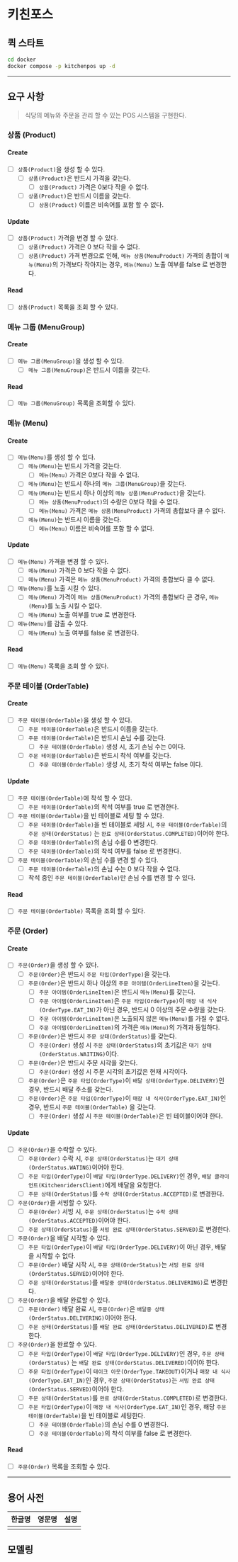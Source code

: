 # 키친포스

## 퀵 스타트

```sh
cd docker
docker compose -p kitchenpos up -d
```

---

## 요구 사항

> 식당의 메뉴와 주문을 관리 할 수 있는 POS 시스템을 구현한다.

### 상품 (Product)

#### Create

- [ ] `상품(Product)`을 생성 할 수 있다.
    - [ ] `상품(Product)`은 반드시 가격을 갖는다.
        - [ ] `상품(Product)` 가격은 0보다 작을 수 없다.
    - [ ] `상품(Product)`은 반드시 이름을 갖는다.
        - [ ] `상품(Product)` 이름은 비속어를 포함 할 수 없다.

#### Update

- [ ] `상품(Product)` 가격을 변경 할 수 있다.
    - [ ] `상품(Product)` 가격은 0 보다 작을 수 없다.
    - [ ] `상품(Product)` 가격 변경으로 인해, `메뉴 상품(MenuProduct)` 가격의 총합이 `메뉴(Menu)`의 가격보다 작아지는
      경우, `메뉴(Menu)` 노출 여부를 false 로 변경한다.

#### Read

- [ ] `상품(Product)` 목록을 조회 할 수 있다.

### 메뉴 그룹 (MenuGroup)

#### Create

- [ ] `메뉴 그룹(MenuGroup)`을 생성 할 수 있다.
    - [ ] `메뉴 그룹(MenuGroup)`은 반드시 이름을 갖는다.

#### Read

- [ ] `메뉴 그룹(MenuGroup)` 목록을 조회할 수 있다.

### 메뉴 (Menu)

#### Create

- [ ] `메뉴(Menu)`를 생성 할 수 있다.
    - [ ] `메뉴(Menu)`는 반드시 가격을 갖는다.
        - [ ] `메뉴(Menu)` 가격은 0보다 작을 수 없다.
    - [ ] `메뉴(Menu)`는 반드시 하나의 `메뉴 그룹(MenuGroup)`을 갖는다.
    - [ ] `메뉴(Menu)`는 반드시 하나 이상의 `메뉴 상품(MenuProduct)`을 갖는다.
        - [ ] `메뉴 상품(MenuProduct)`의 수량은 0보다 작을 수 없다.
        - [ ] `메뉴(Menu)` 가격은 `메뉴 상품(MenuProduct)` 가격의 총합보다 클 수 없다.
    - [ ] `메뉴(Menu)`는 반드시 이름을 갖는다.
        - [ ] `메뉴(Menu)` 이름은 비속어를 포함 할 수 없다.

#### Update

- [ ] `메뉴(Menu)` 가격을 변경 할 수 있다.
    - [ ] `메뉴(Menu)` 가격은 0 보다 작을 수 없다.
    - [ ] `메뉴(Menu)` 가격은 `메뉴 상품(MenuProduct)` 가격의 총합보다 클 수 없다.
- [ ] `메뉴(Menu)`를 노출 시킬 수 있다.
    - [ ] `메뉴(Menu)` 가격이 `메뉴 상품(MenuProduct)` 가격의 총합보다 큰 경우, `메뉴(Menu)`를 노출 시킬 수 없다.
    - [ ] `메뉴(Menu)` 노출 여부를 true 로 변경한다.
- [ ] `메뉴(Menu)`를 감출 수 있다.
    - [ ] `메뉴(Menu)` 노출 여부를 false 로 변경한다.

#### Read

- [ ] `메뉴(Menu)` 목록을 조회 할 수 있다.

### 주문 테이블 (OrderTable)

#### Create

- [ ] `주문 테이블(OrderTable)`을 생성 할 수 있다.
    - [ ] `주문 테이블(OrderTable)`은 반드시 이름을 갖는다.
    - [ ] `주문 테이블(OrderTable)`은 반드시 손님 수를 갖는다.
        - [ ] `주문 테이블(OrderTable)` 생성 시, 초기 손님 수는 0이다.
    - [ ] `주문 테이블(OrderTable)`은 반드시 착석 여부를 갖는다.
        - [ ] `주문 테이블(OrderTable)` 생성 시, 초기 착석 여부는 false 이다.

#### Update

- [ ] `주문 테이블(OrderTable)`에 착석 할 수 있다.
    - [ ] `주문 테이블(OrderTable)`의 착석 여부를 true 로 변경한다.
- [ ] `주문 테이블(OrderTable)`을 빈 테이블로 세팅 할 수 있다.
    - [ ] `주문 테이블(OrderTable)`을 빈 테이블로 세팅 시, `주문 테이블(OrderTable)`의 `주문 상태(OrderStatus)`
      는 `완료 상태(OrderStatus.COMPLETED)`이어야 한다.
    - [ ] `주문 테이블(OrderTable)`의 손님 수를 0 변경한다.
    - [ ] `주문 테이블(OrderTable)`의 착석 여부를 false 로 변경한다.
- [ ] `주문 테이블(OrderTable)`의 손님 수를 변경 할 수 있다.
    - [ ] `주문 테이블(OrderTable)`의 손님 수는 0 보다 작을 수 없다.
    - [ ] 착석 중인 `주문 테이블(OrderTable)`만 손님 수를 변경 할 수 있다.

#### Read

- [ ] `주문 테이블(OrderTable)` 목록을 조회 할 수 있다.

### 주문 (Order)

#### Create

- [ ] `주문(Order)`을 생성 할 수 있다.
    - [ ] `주문(Order)`은 반드시 `주문 타입(OrderType)`을 갖는다.
    - [ ] `주문(Order)`은 반드시 하나 이상의 `주문 아이템(OrderLineItem)`을 갖는다.
        - [ ] `주문 아이템(OrderLineItem)`은 반드시 `메뉴(Menu)`를 갖는다.
        - [ ] `주문 아이템(OrderLineItem)`은 `주문 타입(OrderType)`이 `매장 내 식사(OrderType.EAT_IN)`가 아닌 경우, 반드시 0
          이상의 주문 수량을 갖는다.
        - [ ] `주문 아이템(OrderLineItem)`은 노출되지 않은 `메뉴(Menu)`를 가질 수 없다.
        - [ ] `주문 아이템(OrderLineItem)`의 가격은 `메뉴(Menu)`의 가격과 동일하다.
    - [ ] `주문(Order)`은 반드시 `주문 상태(OrderStatus)`를 갖는다.
        - [ ] `주문(Order)` 생성 시 `주문 상태(OrderStatus)`의 초기값은 `대기 상태(OrderStatus.WAITING)`이다.
    - [ ] `주문(Order)`은 반드시 주문 시각을 갖는다.
        - [ ] `주문(Order)` 생성 시 주문 시각의 초기값은 현재 시각이다.
    - [ ] `주문(Order)`은 `주문 타입(OrderType)`이 `배달 상태(OrderType.DELIVERY)`인 경우, 반드시 배달 주소를 갖는다.
    - [ ] `주문(Order)`은 `주문 타입(OrderType)`이 `매장 내 식사(OrderType.EAT_IN)`인 경우, 반드시 `주문 테이블(OrderTable)`
      을 갖는다.
        - [ ] `주문(Order)` 생성 시 `주문 테이블(OrderTable)`은 빈 테이블이어야 한다.

#### Update

- [ ] `주문(Order)`을 수락할 수 있다.
    - [ ] `주문(Order)` 수락 시, `주문 상태(OrderStatus)`는 `대기 상태(OrderStatus.WATING)`이어야 한다.
    - [ ] `주문 타입(OrderType)`이 `배달 타입(OrderType.DELIVERY)`인 경우, `배달 클라이언트(KitchenridersClient)`에게 배달을
      요청한다.
    - [ ] `주문 상태(OrderStatus)`를 `수락 상태(OrderStatus.ACCEPTED)`로 변경한다.
- [ ] `주문(Order)`을 서빙할 수 있다.
    - [ ] `주문(Order)` 서빙 시, `주문 상태(OrderStatus)`는 `수락 상태(OrderStatus.ACCEPTED)`이어야 한다.
    - [ ] `주문 상태(OrderStatus)`를 `서빙 완료 상태(OrderStatus.SERVED)`로 변경한다.
- [ ] `주문(Order)`을 배달 시작할 수 있다.
    - [ ] `주문 타입(OrderType)`이 `배달 타입(OrderType.DELIVERY)`이 아닌 경우, 배달을 시작할 수 없다.
    - [ ] `주문(Order)` 배달 시작 시, `주문 상태(OrderStatus)`는 `서빙 완료 상태(OrderStatus.SERVED)`이어야 한다.
    - [ ] `주문 상태(OrderStatus)`를 `배달중 상태(OrderStatus.DELIVERING)`로 변경한다.
- [ ] `주문(Order)`을 배달 완료할 수 있다.
    - [ ] `주문(Order)` 배달 완료 시, `주문(Order)`은 `배달중 상태(OrderStatus.DELIVERING)`이어야 한다.
    - [ ] `주문 상태(OrderStatus)`를 `배달 완료 상태(OrderStatus.DELIVERED)`로 변경한다.
- [ ] `주문(Order)`을 완료할 수 있다.
    - [ ] `주문 타입(OrderType)`이 `배달 타입(OrderType.DELIVERY)`인 경우, `주문 상태(OrderStatus)`
      는 `배달 완료 상태(OrderStatus.DELIVERED)`이어야 한다.
    - [ ] `주문 타입(OrderType)`이 `테이크 아웃(OrderType.TAKEOUT)`이거나 `매장 내 식사(OrderType.EAT_IN)`인
      경우, `주문 상태(OrderStatus)`는 `서빙 완료 상태(OrderStatus.SERVED)`이어야 한다.
    - [ ] `주문 상태(OrderStatus)`를 `완료 상태(OrderStatus.COMPLETED)`로 변경한다.
    - [ ] `주문 타입(OrderType)`이 `매장 내 식사(OrderType.EAT_IN)`인 경우, 해당 `주문 테이블(OrderTable)`을 빈 테이블로 세팅한다.
        - [ ] `주문 테이블(OrderTable)`의 손님 수를 0 변경한다.
        - [ ] `주문 테이블(OrderTable)`의 착석 여부를 false 로 변경한다.

#### Read

- [ ] `주문(Order)` 목록을 조회할 수 있다.

---

## 용어 사전

| 한글명 | 영문명 | 설명 |
| --- | --- | --- |
|  |  |  |

## 모델링
